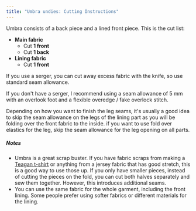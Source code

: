 ```yaml
---
title: "Umbra undies: Cutting Instructions"
---
```


Umbra consists of a back piece and a lined front piece.
This is the cut list:

- **Main fabric**
  - Cut **1 front**
  - Cut **1 back**
- **Lining fabric**
  - Cut **1 front**

If you use a serger, you can cut away excess fabric with the knife, so use standard seam allowance.

If you don't have a serger, I recommend using a seam allowance of 5 mm with an overlook foot and a flexible overedge / fake overlock stitch.

Depending on how you want to finish the leg seams, it's usually a good idea to skip the seam allowance on the legs of the lining part as you will be folding over the front fabric to the inside.
if you want to use fold over elastics for the leg, skip the seam allowance for the leg opening on all parts. 

<Note>

##### Notes

- Umbra is a great scrap buster. If you have fabric scraps from making a [Teagan t-shirt](/designs/teagan/) or anything from a jersey fabric that has good stretch, this is a good way to use those up. If you only have smaller pieces, instead of cutting the pieces on the fold, you can cut both halves separately and sew them together. However, this introduces additional seams.
- You can use the same fabric for the whole garment, including the front lining. Some people prefer using softer fabrics or different materials for the lining. 

</Note>
